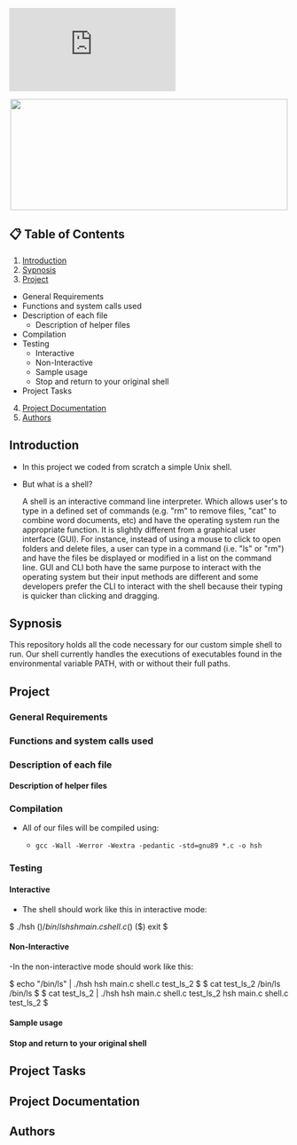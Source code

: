 ![animated banner](https://github.com/jGohan-cpu/holbertonschool-simple_shell/edit/master/README.md)
<p align="center">
  <img src="https://github.com/jGohan-cpu/holbertonschool-simple_shell/edit/master/README.md" width="500" height="200">
</p>


## **:clipboard: Table of Contents**
1. [Introduction](#introduction)
2. [Sypnosis](#sypnosis)
3. [Project](#Project)
  - General Requirements
  - Functions and system calls used
  - Description of each file
    - Description of helper files
  - Compilation
  - Testing
    - Interactive
    - Non-Interactive
    - Sample usage
    - Stop and return to your original shell
  - Project Tasks
4. [Project Documentation](#documentation)
5. [Authors](#authors)

## Introduction
 * In this project we coded from scratch a simple Unix shell.
  
  * But what is a shell?
    
    A shell is an interactive command line interpreter. Which allows user's to type in a defined set of commands (e.g. "rm" to remove files, "cat" to combine word documents, etc) and have the operating system run the appropriate function. It is slightly different from a graphical user interface (GUI). For instance, instead of using a mouse to click to open folders and delete files, a user can type in a command (i.e. "ls" or "rm") and have the files be displayed or modified in a list on the command line. GUI and CLI both have the same purpose to interact with the operating system but their input methods are different and some developers prefer the CLI to interact with the shell because their typing is quicker than clicking and dragging.
    
## Sypnosis

  This repository holds all the code necessary for our custom simple shell to run. Our shell currently handles the executions of executables found in the environmental variable PATH, with or without their full paths.
  
## Project

### General Requirements
  
### Functions and system calls used
  
### Description of each file

#### Description of helper files
    
### Compilation
  - All of our files will be compiled using:

    - `gcc -Wall -Werror -Wextra -pedantic -std=gnu89 *.c -o hsh`
  
### Testing
    
#### Interactive
  - The shell should work like this in interactive mode:
    
$ ./hsh
($) /bin/ls
hsh main.c shell.c
($)
($) exit
$
    
#### Non-Interactive
  -In the non-interactive mode should work like this:
  
$ echo "/bin/ls" | ./hsh
hsh main.c shell.c test_ls_2
$
$ cat test_ls_2
/bin/ls
/bin/ls
$
$ cat test_ls_2 | ./hsh
hsh main.c shell.c test_ls_2
hsh main.c shell.c test_ls_2
$
    
#### Sample usage
    
#### Stop and return to your original shell
    
## Project Tasks

## Project Documentation

## Authors
